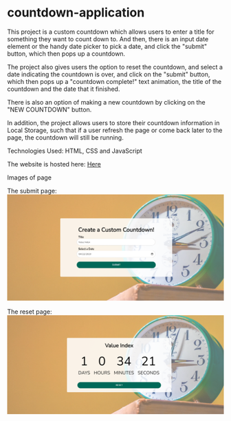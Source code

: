 # countdown-application
This project is a custom countdown which allows users to enter a title for something they want to count down to. And then, there is an input date element or the handy date picker to pick a date, and click the "submit" button, which then pops up a countdown.

The project also gives users the option to reset the countdown, and select a date indicating the countdown is over, and click on the "submit" button, which then pops up a "countdown complete!" text animation, the title of the countdown and the date that it finished.

There is also an option of making a new countdown by clicking on the "NEW COUNTDOWN" button.

In addition, the project allows users to store their countdown information in Local Storage, such that if a user refresh the page or come back later to the page, the countdown will still be running.

Technologies Used:
HTML, CSS and JavaScript

The website is hosted here: <a href="https://tamaratet.github.io/countdown-application/">Here</a>

Images of page

The submit page: ![submit page](https://github.com/TamaraTET/countdown-application/blob/master/img/countdownPage.PNG)

The reset page: ![reset page](https://github.com/TamaraTET/countdown-application/blob/master/img/resetPage.PNG)






